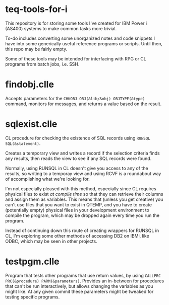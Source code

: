 # teq-tools-for-i
This repository is for storing some tools I've created for IBM Power i (AS400) systems to make common tasks more trivial.

To-do includes converting some unorganized notes and code snippets I have into some generically useful reference programs or scripts. Until then, this repo may be fairly empty.

Some of these tools may be intended for interfacing with RPG or CL programs from batch jobs, i.e. SSH.

# findobj.clle
Accepts parameters for the `CHKOBJ OBJ(&lib/&obj) OBJTYPE(&type)` command, monitors for messages, and returns a value based on the result.

# sqlexist.clle
CL procedure for checking the existence of SQL records using `RUNSQL SQL(&statement)`.

Creates a temporary view and writes a record if the selection criteria finds any results, then reads the view to see if any SQL records were found.

Normally, using RUNSQL in CL doesn't give you access to any of the results, so writing to a temporay view and using RCVF is a roundabout way of accomplishing what we're looking for.

I'm not especially pleased with this method, especially since CL requires physical files to exist *at compile time* so that they can retrieve their columns and assign them as variables. This means that (unless you get creative) you can't use files that you want to exist in QTEMP, and you have to create (potentially empty) physical files in your development environment to compile the program, which may be dropped again every time you run the program.

Instead of continuing down this route of creating wrappers for RUNSQL in CL, I'm exploring some other methods of accessing DB2 on IBMi, like ODBC, which may be seen in other projects.

# testpgm.clle
Program that tests other programs that use return values, by using `CALLPRC PRC(&procedure) PARM(&parameters)`. Provides an in-between for procedures that can't be run interactively, but allows changing the variables as you might like. At any given commit these parameters might be tweaked for testing specific programs.
